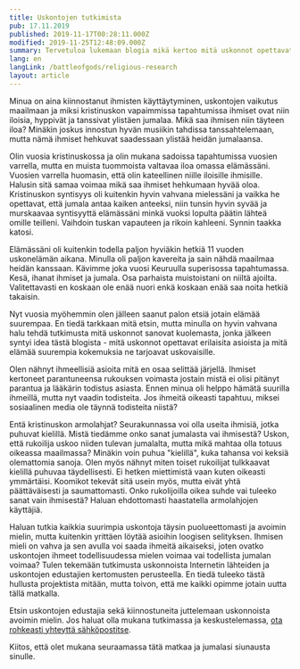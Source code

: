 ```yaml
---
title: Uskontojen tutkimista
pub: 17.11.2019
published: 2019-11-17T00:28:11.000Z
modified: 2019-11-25T12:48:09.000Z
summary: Tervetuloa lukemaan blogia mikä kertoo mitä uskonnot opettavat eri aiheista. Tavoite on oppia uutta yhdessä eikä tuputtaa tiettyä uskontoa sinulle.
lang: en
langLink: /battleofgods/religious-research
layout: article
---
```


Minua on aina kiinnostanut ihmisten käyttäytyminen, uskontojen vaikutus maailmaan ja miksi kristinuskon vapaimmissa tapahtumissa ihmiset ovat niin iloisia, hyppivät ja tanssivat ylistäen jumalaa. Mikä saa ihmisen niin täyteen iloa? Minäkin joskus innostun hyvän musiikin tahdissa tanssahtelemaan, mutta nämä ihmiset hehkuvat saadessaan ylistää heidän jumalaansa.

Olin vuosia kristinuskossa ja olin mukana sadoissa tapahtumissa vuosien varrella, mutta en muista tuommoista valtavaa iloa omassa elämässäni. Vuosien varrella huomasin, että olin kateellinen niille iloisille ihmisille. Halusin sitä samaa voimaa mikä saa ihmiset hehkumaan hyvää oloa. Kristinuskon syntisyys oli kuitenkin hyvin vahvana mielessäni ja vaikka he opettavat, että jumala antaa kaiken anteeksi, niin tunsin hyvin syvää ja murskaavaa syntisyyttä elämässäni minkä vuoksi lopulta päätin lähteä omille teilleni. Vaihdoin tuskan vapauteen ja rikoin kahleeni. Synnin taakka katosi.

Elämässäni oli kuitenkin todella paljon hyviäkin hetkiä 11 vuoden uskonelämän aikana. Minulla oli paljon kavereita ja sain nähdä maailmaa heidän kanssaan. Kävimme joka vuosi Keuruulla superisossa tapahtumassa. Kesä, ihanat ihmiset ja jumala. Osa parhaista muistoistani on niiltä ajoilta. Valitettavasti en koskaan ole enää nuori enkä koskaan enää saa noita hetkiä takaisin.

Nyt vuosia myöhemmin olen jälleen saanut palon etsiä jotain elämää suurempaa. En tiedä tarkkaan mitä etsin, mutta minulla on hyvin vahvana halu tehdä tutkimusta mitä uskonnot sanovat kuolemasta, jonka jälkeen syntyi idea tästä blogista - mitä uskonnot opettavat erilaisita asioista ja mitä elämää suurempia kokemuksia ne tarjoavat uskovaisille.

Olen nähnyt ihmeellisiä asioita mitä en osaa selittää järjellä. Ihmiset kertoneet parantuneensa rukouksen voimasta jostain mistä ei olisi pitänyt parantua ja lääkärin todistus asiasta. Ennen minua oli helppo hämätä suurilla ihmeillä, mutta nyt vaadin todisteita. Jos ihmeitä oikeasti tapahtuu, miksei sosiaalinen media ole täynnä todisteita niistä?

Entä kristinuskon armolahjat? Seurakunnassa voi olla useita ihmisiä, jotka puhuvat kielillä. Mistä tiedämme onko sanat jumalasta vai ihmisestä? Uskon, että rukoilija uskoo niiden tulevan jumalalta, mutta mikä mahtaa olla totuus oikeassa maailmassa? Minäkin voin puhua "kielillä", kuka tahansa voi keksiä olemattomia sanoja. Olen myös nähnyt miten toiset rukoilijat tulkkaavat kielillä puhuvaa täydellisesti. Ei hetken miettimistä vaan kuten oikeasti ymmärtäisi. Koomikot tekevät sitä usein myös, mutta eivät yhtä päättäväisesti ja saumattomasti. Onko rukolijoilla oikea suhde vai tuleeko sanat vain ihmisestä? Haluan ehdottomasti haastatella armolahjojen käyttäjiä.

Haluan tutkia kaikkia suurimpia uskontoja täysin puolueettomasti ja avoimin mielin, mutta kuitenkin yrittäen löytää asioihin loogisen selityksen. Ihmisen mieli on vahva ja sen avulla voi saada ihmeitä aikaiseksi, joten ovatko uskontojen ihmeet todellisuudessa mielen voimaa vai todellista jumalan voimaa? Tulen tekemään tutkimusta uskonnoista Internetin lähteiden ja uskontojen edustajien kertomusten perusteella. En tiedä tuleeko tästä hullusta projektista mitään, mutta toivon, että me kaikki opimme jotain uutta tällä matkalla.

Etsin uskontojen edustajia sekä kiinnostuneita juttelemaan uskonnoista avoimin mielin. Jos haluat olla mukana tutkimassa ja keskustelemassa, [ota rohkeasti yhteyttä sähköpostitse](religions@tuspe.com).

Kiitos, että olet mukana seuraamassa tätä matkaa ja jumalasi siunausta sinulle.